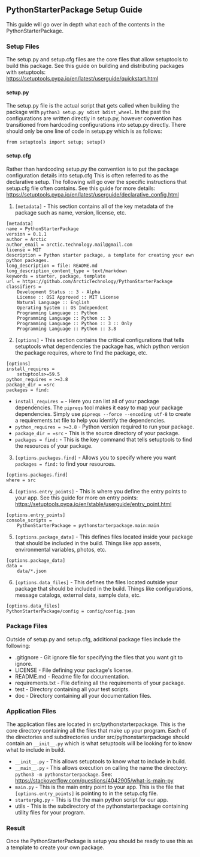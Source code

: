 ## PythonStarterPackage Setup Guide
This guide will go over in depth what each of the contents in the PythonStarterPackage.

### Setup Files
The setup.py and setup.cfg files are the core files that allow setuptools to build this package. See this guide on building and distributing packages with setuptools: https://setuptools.pypa.io/en/latest/userguide/quickstart.html

#### setup.py
The setup.py file is the actual script that gets called when building the package with ```python3 setup.py sdist bdist_wheel```. In the past the configurations are written directly in setup.py, however convention has transitioned from hardcoding configurations into setup.py directly. There should only be one line of code in setup.py which is as follows:
```
from setuptools import setup; setup()
```

#### setup.cfg
Rather than hardcoding setup.py the convention is to put the package configuration details into setup.cfg This is often referred to as the declarative setup. The following will go over the specific instructions that setup.cfg file often contains. See this guide for more details: https://setuptools.pypa.io/en/latest/userguide/declarative_config.html

1. ```[metadata]``` - This section contains all of the key metadata of the package such as name, version, license, etc.
```
[metadata]
name = PythonStarterPackage
version = 0.1.1
author = Arctic
author_email = arctic.technology.mail@gmail.com
license = MIT
description = Python starter package, a template for creating your own python packages.
long_description = file: README.md
long_description_content_type = text/markdown
keywords = starter, package, template
url = https://github.com/ArcticTechnology/PythonStarterPackage
classifiers =
	Development Status :: 3 - Alpha
	License :: OSI Approved :: MIT License
	Natural Language :: English
	Operating System :: OS Independent
	Programming Language :: Python
	Programming Language :: Python :: 3
	Programming Language :: Python :: 3 :: Only
	Programming Language :: Python :: 3.8
```
2. ```[options]``` - This section contains the critical configurations that tells setuptools what dependencies the package has, which python version the package requires, where to find the package, etc.
```
[options]
install_requires =
	setuptools>=59.5
python_requires = >=3.8
package_dir = =src
packages = find:
```
* ```install_requires =``` - Here you can list all of your package dependencies. The ```pipreqs``` tool makes it easy to map your package dependencies. Simply use ```pipreqs --force --encoding utf-8``` to create a requirements.txt file to help you identify the dependencies.
* ```python_requires = >=3.8``` - Python version required to run your package.
* ```package_dir = =src``` - This is the source directory of your package.
* ```packages = find:``` - This is the key command that tells setuptools to find the resources of your package.
3. ```[options.packages.find]``` - Allows you to specify where you want ```packages = find:``` to find your resources.
```
[options.packages.find]
where = src
```
4. ```[options.entry_points]``` - This is where you define the entry points to your app. See this guide for more on entry points: https://setuptools.pypa.io/en/stable/userguide/entry_point.html
```
[options.entry_points]
console_scripts =
	PythonStarterPackage = pythonstarterpackage.main:main
```
5. ```[options.package_data]``` - This defines files located inside your package that should be included in the build. Things like app assets, environmental variables, photos, etc.
```
[options.package_data]
data =
	data/*.json
```
6. ```[options.data_files]``` - This defines the files located outside your package that should be included in the build. Things like configurations, message catalogs, external data, sample data, etc.
```
[options.data_files]
PythonStarterPackage/config = config/config.json
```

### Package Files
Outside of setup.py and setup.cfg, additional package files include the following:
* .gitignore - Git ignore file for specifying the files that you want git to ignore.
* LICENSE - File defining your package's license.
* README.md - Readme file for documentation.
* requirements.txt - File defining all the requirements of your package.
* test - Directory containing all your test scripts.
* doc - Directory containing all your documentation files.

### Application Files
The application files are located in src/pythonstarterpackage. This is the core directory containing all the files that make up your program. Each of the directories and subdirectories under src/pythonstarterpackage should contain an ```__init__.py``` which is what setuptools will be looking for to know what to include in build.
* ```__init__.py``` - This allows setuptools to know what to include in build.
* ```__main__.py``` - This allows execution on calling the name the directory: ```python3 -m pythonstarterpackage```. See: https://stackoverflow.com/questions/4042905/what-is-main-py
* ```main.py``` - This is the main entry point to your app. This is the file that ```[options.entry_points]``` is pointing to in the setup.cfg file.
* ```starterpkg.py``` - This is the the main python script for our app.
* utils - This is the subdirectory of the pythonstarterpackage containing utility files for your program.

### Result
Once the PythonStarterPackage is setup you should be ready to use this as a template to create your own package.

